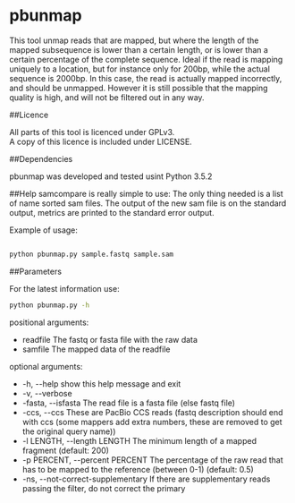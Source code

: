 # pbunmap 

This tool unmap reads that are mapped, but where the length of the mapped subsequence is lower than a certain length, or is lower than a certain percentage of the complete sequence. Ideal if the read is mapping uniquely to a location, but for instance only for 200bp, while the actual sequence is 2000bp. In this case, the read is actually mapped incorrectly, and should be unmapped. However it is still possible that the mapping quality is high, and will not be filtered out in any way.

##Licence

All parts of this tool is licenced under GPLv3.  
A copy of this licence is included under LICENSE.

##Dependencies

pbunmap was developed and tested usint Python 3.5.2

##Help
samcompare is really simple to use:
The only thing needed is a list of name sorted sam files. The output of the new sam file is on the standard output, metrics are printed to the standard error output.

Example of usage:
```bash

python pbunmap.py sample.fastq sample.sam

```

##Parameters

For the latest information use:
```bash
python pbunmap.py -h
```

positional arguments:
*  readfile              The fastq or fasta file with the raw data
*  samfile               The mapped data of the readfile

optional arguments:
*  -h, --help            show this help message and exit
*  -v, --verbose
*  -fasta, --isfasta     The read file is a fasta file (else fastq file)
*  -ccs, --ccs           These are PacBio CCS reads (fastq description should end with ccs (some mappers add extra numbers, these are removed to get the original query name))
*  -l LENGTH, --length LENGTH        The minimum length of a mapped fragment (default: 200)
*  -p PERCENT, --percent PERCENT        The percentage of the raw read that has to be mapped to the reference (between 0-1) (default: 0.5)
*  -ns, --not-correct-supplementary         If there are supplementary reads passing the filter, do not correct the primary


